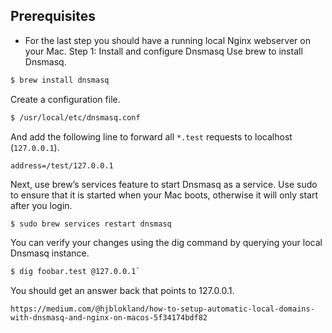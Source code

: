 ## Prerequisites

- For the last step you should have a running local Nginx webserver on your Mac.
  Step 1: Install and configure Dnsmasq
  Use brew to install Dnsmasq.

```bash
$ brew install dnsmasq
```

Create a configuration file.

```bash
$ /usr/local/etc/dnsmasq.conf
```

And add the following line to forward all `*.test` requests to localhost (`127.0.0.1`).

```text
address=/test/127.0.0.1
```

Next, use brew’s services feature to start Dnsmasq as a service. Use sudo to ensure that it is started when your Mac boots, otherwise it will only start after you login.

```bash
$ sudo brew services restart dnsmasq
```

You can verify your changes using the dig command by querying your local Dnsmasq instance.

```bash
$ dig foobar.test @127.0.0.1`
```

You should get an answer back that points to 127.0.0.1.

`https://medium.com/@hjblokland/how-to-setup-automatic-local-domains-with-dnsmasq-and-nginx-on-macos-5f34174bdf82`
